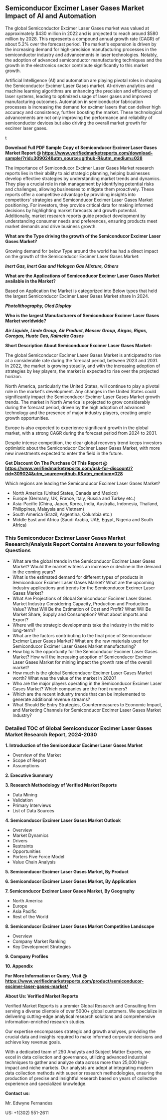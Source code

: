 <h2>Semiconducor Excimer Laser Gases Market Impact of AI and Automation</h2><p>The global Semiconductor Excimer Laser Gases market was valued at approximately $430 million in 2022 and is projected to reach around $580 million by 2028. This represents a compound annual growth rate (CAGR) of about 5.2% over the forecast period. The market's expansion is driven by the increasing demand for high-precision manufacturing processes in the semiconductor industry and advancements in laser technologies. Notably, the adoption of advanced semiconductor manufacturing techniques and the growth in the electronics sector contribute significantly to this market growth.</p><p>Artificial Intelligence (AI) and automation are playing pivotal roles in shaping the Semiconductor Excimer Laser Gases market. AI-driven analytics and machine learning algorithms are enhancing the precision and efficiency of laser systems, leading to optimized usage of laser gases and improved manufacturing outcomes. Automation in semiconductor fabrication processes is increasing the demand for excimer lasers that can deliver high accuracy and consistency, further boosting the market. These technological advancements are not only improving the performance and reliability of semiconductor devices but also driving the overall market growth for excimer laser gases.</p>t</p><p id="" class=""><strong>Download Full PDF Sample Copy of Semiconducor Excimer Laser Gases Market Report @ <a href="https://www.verifiedmarketreports.com/download-sample/?rid=309024&utm_source=github-R&utm_medium=028" target="_blank">https://www.verifiedmarketreports.com/download-sample/?rid=309024&utm_source=github-R&utm_medium=028</a></strong></p><p>The importance of&nbsp;Semiconducor Excimer Laser Gases Market research reports lies in their ability to aid strategic planning, helping businesses develop effective strategies by understanding market trends and dynamics. They play a crucial role in risk management by identifying potential risks and challenges, allowing businesses to mitigate them proactively. These reports offer a competitive advantage by providing insights into competitors' strategies and Semiconducor Excimer Laser Gases Market positioning. For investors, they provide critical data for making informed decisions by highlighting market forecasts and growth potential. Additionally, market research reports guide product development by understanding consumer needs and preferences, ensuring products meet market demands and drive business growth.</p><p><strong>What are the&nbsp;Type driving the growth of the Semiconducor Excimer Laser Gases Market?</strong></p><p id="" class="">Growing demand for below Type around the world has had a direct impact on the growth of the Semiconducor Excimer Laser Gases Market:</p><em><strong>Inert Gas, Inert Gas and Halogen Gas Mixture, Others</strong></em></p><strong>What are the&nbsp;Applications&nbsp;of Semiconducor Excimer Laser Gases Market available in the Market?</strong></p><p id="" class="">Based on Application the Market is categorized into Below types that held the largest Semiconducor Excimer Laser Gases Market share In 2024.</p><em><strong>Photolithography, Oled Display</strong></em></p><strong>Who is the largest Manufacturers of Semiconducor Excimer Laser Gases Market worldwide?</strong></p><p><em><strong>Air Liquide, Linde Group, Air Product, Messer Group, Airgas, Rigas, Coregas, Huate Gas, Kaimeite Gases</strong></em></p><p id="" class=""><strong>Short Description About Semiconducor Excimer Laser Gases Market:</strong></p><p>The global Semiconducor Excimer Laser Gases Market is anticipated to rise at a considerable rate during the forecast period, between 2023 and 2031. In 2022, the market is growing steadily, and with the increasing adoption of strategies by key players, the market is expected to rise over the projected horizon.</p><p>North America, particularly the United States, will continue to play a pivotal role in the market's development. Any changes in the United States could significantly impact the Semiconducor Excimer Laser Gases Market growth trends. The market in North America is projected to grow considerably during the forecast period, driven by the high adoption of advanced technology and the presence of major industry players, creating ample growth opportunities.</p><p>Europe is also expected to experience significant growth in the global market, with a strong CAGR during the forecast period from 2024 to 2031.</p><p>Despite intense competition, the clear global recovery trend keeps investors optimistic about the Semiconducor Excimer Laser Gases Market, with more new investments expected to enter the field in the future.</p><p id="" class=""><strong>Get Discount On The Purchase Of This Report @ <a href="https://www.verifiedmarketreports.com/ask-for-discount/?rid=309024&utm_source=github-R&utm_medium=028" target="_blank">https://www.verifiedmarketreports.com/ask-for-discount/?rid=309024&utm_source=github-R&utm_medium=028</a></strong></p>Which regions are leading the Semiconducor Excimer Laser Gases Market?</p><ul><li>North America (United States, Canada and Mexico)</li><li>Europe (Germany, UK, France, Italy, Russia and Turkey etc.)</li><li>Asia-Pacific (China, Japan, Korea, India, Australia, Indonesia, Thailand, Philippines, Malaysia and Vietnam)</li><li>South America (Brazil, Argentina, Columbia etc.)</li><li>Middle East and Africa (Saudi Arabia, UAE, Egypt, Nigeria and South Africa)</li></ul><h3 id="" class="">This Semiconducor Excimer Laser Gases Market Research/Analysis Report Contains Answers to your following Questions</h3><ul><li>What are the global trends in the Semiconducor Excimer Laser Gases Market? Would the market witness an increase or decline in the demand in the coming years?</li><li>What is the estimated demand for different types of products in Semiconducor Excimer Laser Gases Market? What are the upcoming industry applications and trends for the Semiconducor Excimer Laser Gases Market?</li><li>What Are Projections of Global Semiconducor Excimer Laser Gases Market Industry Considering Capacity, Production and Production Value? What Will Be the Estimation of Cost and Profit? What Will Be Market Share, Supply and Consumption? What about imports and Export?</li><li>Where will the strategic developments take the industry in the mid to long-term?</li><li>What are the factors contributing to the final price of Semiconducor Excimer Laser Gases Market? What are the raw materials used for Semiconducor Excimer Laser Gases Market manufacturing?</li><li>How big is the opportunity for the Semiconducor Excimer Laser Gases Market? How will the increasing adoption of Semiconducor Excimer Laser Gases Market for mining impact the growth rate of the overall market?</li><li>How much is the global Semiconducor Excimer Laser Gases Market worth? What was the value of the market In 2020?</li><li>Who are the major players operating in the Semiconducor Excimer Laser Gases Market? Which companies are the front runners?</li><li>Which are the recent industry trends that can be implemented to generate additional revenue streams?</li><li>What Should Be Entry Strategies, Countermeasures to Economic Impact, and Marketing Channels for Semiconducor Excimer Laser Gases Market Industry?</li></ul><h3 id="" class="">Detailed TOC of Global Semiconducor Excimer Laser Gases Market Research Report, 2024-2030</h3><p id="" class=""><strong>1. Introduction of the Semiconducor Excimer Laser Gases Market</strong></p><ul><li>Overview of the Market</li><li>Scope of Report</li><li>Assumptions</li></ul><p id="" class=""><strong>2. Executive Summary</strong></p><p id="" class=""><strong>3. Research Methodology of Verified Market Reports</strong></p><ul><li>Data Mining</li><li>Validation</li><li>Primary Interviews</li><li>List of Data Sources</li></ul><p id="" class=""><strong>4. Semiconducor Excimer Laser Gases Market Outlook</strong></p><ul><li>Overview</li><li>Market Dynamics</li><li>Drivers</li><li>Restraints</li><li>Opportunities</li><li>Porters Five Force Model</li><li>Value Chain Analysis</li></ul><p id="" class=""><strong>5. Semiconducor Excimer Laser Gases Market, By Product</strong></p><p id="" class=""><strong>6. Semiconducor Excimer Laser Gases Market, By Application</strong></p><p id="" class=""><strong>7. Semiconducor Excimer Laser Gases Market, By Geography</strong></p><ul><li>North America</li><li>Europe</li><li>Asia Pacific</li><li>Rest of the World</li></ul><p id="" class=""><strong>8. Semiconducor Excimer Laser Gases Market Competitive Landscape</strong></p><ul><li>Overview</li><li>Company Market Ranking</li><li>Key Development Strategies</li></ul><p id="" class=""><strong>9. Company Profiles</strong></p><p id="" class=""><strong>10. Appendix</strong></p><p id="" class=""><strong>For More Information or Query, Visit @ <a href="https://www.verifiedmarketreports.com/product/semiconducor-excimer-laser-gases-market/" target="_blank">https://www.verifiedmarketreports.com/product/semiconducor-excimer-laser-gases-market/</a></strong></p><p id="" class=""><strong>About Us: Verified Market Reports</strong></p><p id="" class="">Verified Market Reports is a premier Global Research and Consulting firm serving a diverse clientele of over 5000+ global customers. We specialize in delivering cutting-edge analytical research solutions and comprehensive information-enriched research studies.</p><p id="" class="">Our expertise encompasses strategic and growth analyses, providing the crucial data and insights required to make informed corporate decisions and achieve key revenue goals.</p><p id="" class="">With a dedicated team of 250 Analysts and Subject Matter Experts, we excel in data collection and governance, utilizing advanced industrial techniques to gather and analyze data across more than 25,000 high-impact and niche markets. Our analysts are adept at integrating modern data collection methods with superior research methodologies, ensuring the production of precise and insightful research based on years of collective experience and specialized knowledge.</p><p id="" class=""><strong>Contact us:</strong></p><p id="" class="">Mr. Edwyne Fernandes</p><p id="" class="">US: +1(302) 551-2611</p>